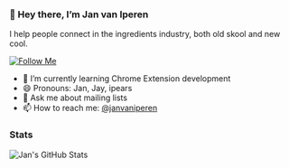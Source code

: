 ### 👋 Hey there, I’m Jan van Iperen

I help people connect in the ingredients industry, both old skool and new cool.

[![Follow Me](https://img.shields.io/github/followers/janvaniperen?label=Follow&style=social)](https://github.com/janvaniperen)

- 🌱 I’m currently learning Chrome Extension development
- 😄 Pronouns: Jan, Jay, ipears
- 💬 Ask me about mailing lists
- 📫 How to reach me: [@janvaniperen](https://twitter.com/janvaniperen)

### Stats

![Jan's GitHub Stats](https://github-readme-stats.vercel.app/api?username=janvaniperen&show_icons=true&count_private=true&line_height=40)
